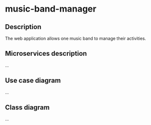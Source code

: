 # music-band-manager


## Description
The web application allows one music band to manage their activities.

## Microservices description
...

## Use case diagram
...

## Class diagram
...